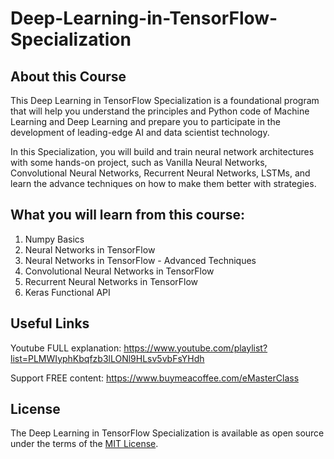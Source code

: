 # Deep-Learning-in-TensorFlow-Specialization

## About this Course
This Deep Learning in TensorFlow Specialization is a foundational program that will help you understand the principles and Python code of Machine Learning and Deep Learning and prepare you to participate in the development of leading-edge AI and data scientist technology.

In this Specialization, you will build and train neural network architectures with some hands-on project, such as Vanilla Neural Networks, Convolutional Neural Networks, Recurrent Neural Networks, LSTMs, and learn the advance techniques on how to make them better with strategies.

## What you will learn from this course:

1. Numpy Basics
2. Neural Networks in TensorFlow
3. Neural Networks in TensorFlow - Advanced Techniques
4. Convolutional Neural Networks in TensorFlow
5. Recurrent Neural Networks in TensorFlow
6. Keras Functional API

## Useful Links

Youtube FULL explanation: https://www.youtube.com/playlist?list=PLMWIyphKbqfzb3lLONl9HLsv5vbFsYHdh

Support FREE content: https://www.buymeacoffee.com/eMasterClass

## License

The Deep Learning in TensorFlow Specialization is available as open source under the terms of the [MIT License](https://opensource.org/licenses/MIT).
